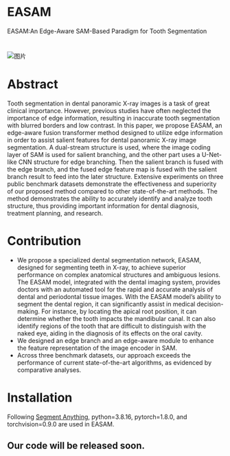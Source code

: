 # EASAM
EASAM:An Edge-Aware SAM-Based Paradigm for Tooth Segmentation
# 
![图片](https://github.com/user-attachments/assets/263c131d-b80b-4400-94a8-6400433595bf)

# Abstract
Tooth segmentation in dental panoramic X-ray images is a task of great clinical importance. However, previous studies have often neglected the importance of edge information, resulting in inaccurate tooth segmentation with blurred borders and low contrast. In this paper, we propose EASAM, an edge-aware fusion transformer method designed to utilize edge information in order to assist salient features for dental panoramic X-ray image segmentation. A dual-stream structure is used, where the image coding layer of SAM is used for salient branching, and the other part uses a U-Net-like CNN structure for edge branching. Then the salient branch is fused with the edge branch, and the fused edge feature map is fused with the salient branch result to feed into the later structure. Extensive experiments on three public benchmark datasets demonstrate the effectiveness and superiority of our proposed method compared to other state-of-the-art methods. The method demonstrates the ability to accurately identify and analyze tooth structure, thus providing important information for dental diagnosis, treatment planning, and research.
# Contribution
- We propose a specialized dental segmentation network, EASAM, designed for segmenting teeth in X-ray, to achieve superior performance on complex anatomical structures and ambiguous lesions. The EASAM model, integrated with the dental imaging system, provides doctors with an automated tool for the rapid and accurate analysis of dental and periodontal tissue images. With the EASAM model’s ability to segment the dental region, it can significantly assist in medical decision-making. For instance, by locating the apical root position, it can determine whether the tooth impacts the mandibular canal. It can also identify regions of the tooth that are difficult to distinguish with the naked eye, aiding in the diagnosis of its effects on the oral cavity.
- We designed an edge branch and an edge-aware module to enhance the feature representation of the image encoder in SAM.
- Across three benchmark datasets, our approach exceeds the performance of current state-of-the-art algorithms, as evidenced by comparative analyses.
# Installation
Following [Segment Anything](https://github.com/facebookresearch/segment-anything), python=3.8.16, pytorch=1.8.0, and torchvision=0.9.0 are used in EASAM.
## Our code will be released soon.
